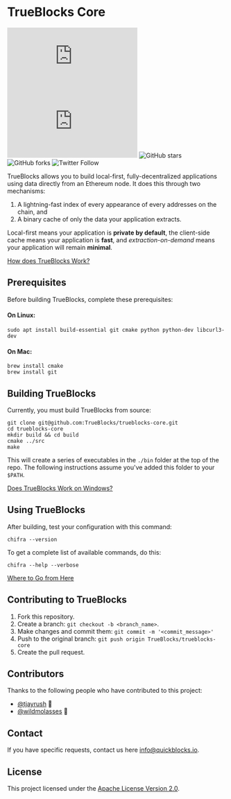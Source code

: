 # TrueBlocks Core

![GitHub repo size](https://img.shields.io/github/repo-size/scottydocs/README-template.md)
![GitHub contributors](https://img.shields.io/github/contributors/scottydocs/README-template.md)
![GitHub stars](https://img.shields.io/github/stars/Great-Hill-Corporation/trueblocks-core?style%3Dsocial)
![GitHub forks](https://img.shields.io/github/forks/Great-Hill-Corporation/trueblocks-core?style=social)
![Twitter Follow](https://img.shields.io/twitter/follow/trueblocks?style=social)

TrueBlocks allows you to build local-first, fully-decentralized applications using data directly from an Ethereum node. It does this through two mechanisms:

1. A lightning-fast index of every appearance of every addresses on the chain, and
2. A binary cache of only the data your application extracts. 

Local-first means your application is **private by default**, the client-side cache means your application is **fast**, and *extraction-on-demand* means your application will remain **minimal**.

[How does TrueBlocks Work?](docs/FAQ.md#how-it-works)

## Prerequisites

Before building TrueBlocks, complete these prerequisites:

#### On Linux:

```[shell]
sudo apt install build-essential git cmake python python-dev libcurl3-dev
```

#### On Mac:

```[shell]
brew install cmake
brew install git
```
## Building TrueBlocks

Currently, you must build TrueBlocks from source:

```[shell]
git clone git@github.com:TrueBlocks/trueblocks-core.git
cd trueblocks-core
mkdir build && cd build
cmake ../src
make
```

This will create a series of executables in the `./bin` folder at the top of the repo. The following instructions assume you've added this folder to your `$PATH`.

[Does TrueBlocks Work on Windows?](docs/FAQ.md-windows)

## Using TrueBlocks

After building, test your configuration with this command:

```[shell]
chifra --version
```

To get a complete list of available commands, do this:

```[shell]
chifra --help --verbose
```

[Where to Go from Here](docs/FAQ.md#next-steps)

## Contributing to TrueBlocks

1. Fork this repository.
2. Create a branch: `git checkout -b <branch_name>`.
3. Make changes and commit them: `git commit -m '<commit_message>'`
4. Push to the original branch: `git push origin TrueBlocks/trueblocks-core`
5. Create the pull request.

## Contributors

Thanks to the following people who have contributed to this project:

* [@tjayrush](https://github.com/tjayrush) 📖
* [@wildmolasses](https://github.com/wildmolasses) 📖

## Contact

If you have specific requests, contact us here <info@quickblocks.io>.

## License

This project licensed under the [Apache License Version 2.0](LICENSE.md).
